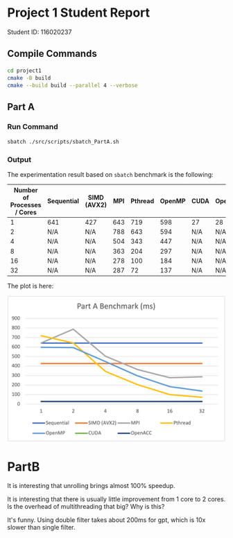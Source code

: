 # Project 1 Student Report

Student ID: 116020237

## Compile Commands

```sh
cd project1
cmake -B build
cmake --build build --parallel 4 --verbose
```

## Part A

### Run Command

```sh
sbatch ./src/scripts/sbatch_PartA.sh
```

### Output

The experimentation result based on `sbatch` benchmark is the following:

| Number of Processes / Cores | Sequential | SIMD (AVX2) | MPI | Pthread | OpenMP | CUDA | OpenACC |
|-----------------------------|------------|-------------|-----|---------|--------|------|---------|
| 1                           | 641        | 427         | 643 | 719     | 598    | 27   | 28      |
| 2                           | N/A        | N/A         | 788 | 643     | 594    | N/A  | N/A     |
| 4                           | N/A        | N/A         | 504 | 343     | 447    | N/A  | N/A     |
| 8                           | N/A        | N/A         | 363 | 204     | 297    | N/A  | N/A     |
| 16                          | N/A        | N/A         | 278 | 100     | 184    | N/A  | N/A     |
| 32                          | N/A        | N/A         | 287 | 72      | 137    | N/A  | N/A     |

The plot is here:

<div>
    <img src="report/PartA.png" align="center" alt="Performance Evaluation of PartA"/>
</div>

# PartB

It is interesting that unrolling brings almost 100% speedup.

It is interesting that there is usually little improvement from 1 core to 2 cores.
Is the overhead of multithreading that big? Why is this?

It's funny. Using double filter takes about 200ms for gpt, which is 10x slower than single filter.
